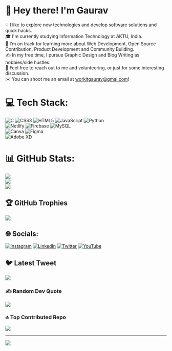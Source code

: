 # 💫 Hey there! I'm Gaurav
💡  I like to explore new technologies and develop software solutions and quick hacks.<br>🎓  I'm currently studying Information Technology at AKTU, India. <br>🌱  I'm on track for learning more about Web Development, Open Source Contribution, Product Development and Community Building.<br>✍️  In my free time, I pursue Graphic Design and Blog Writing as hobbies/side hustles.<br>💬  Feel free to reach out to me and volunteering, or just for some interesting discussion.<br>✉️  You can shoot me an email at workitgaurav@gmai.com!<br>


# 💻 Tech Stack:
![C](https://img.shields.io/badge/c-%2300599C.svg?style=plastic&logo=c&logoColor=white) ![CSS3](https://img.shields.io/badge/css3-%231572B6.svg?style=plastic&logo=css3&logoColor=white) ![HTML5](https://img.shields.io/badge/html5-%23E34F26.svg?style=plastic&logo=html5&logoColor=white) ![JavaScript](https://img.shields.io/badge/javascript-%23323330.svg?style=plastic&logo=javascript&logoColor=%23F7DF1E) ![Python](https://img.shields.io/badge/python-3670A0?style=plastic&logo=python&logoColor=ffdd54) <br>
![Netlify](https://img.shields.io/badge/netlify-%23000000.svg?style=plastic&logo=netlify&logoColor=#00C7B7) ![Firebase](https://img.shields.io/badge/firebase-%23039BE5.svg?style=plastic&logo=firebase) ![MySQL](https://img.shields.io/badge/mysql-%2300f.svg?style=plastic&logo=mysql&logoColor=white) <br>
![Canva](https://img.shields.io/badge/Canva-%2300C4CC.svg?style=plastic&logo=Canva&logoColor=white) ![Figma](https://img.shields.io/badge/figma-%23F24E1E.svg?style=plastic&logo=figma&logoColor=white) <br>
![Adobe XD](https://img.shields.io/badge/Adobe%20XD-470137?style=plastic&logo=Adobe%20XD&logoColor=#FF61F6)

# 📊 GitHub Stats:
![](https://github-readme-stats.vercel.app/api?username=GeekScholar&theme=dark&hide_border=false&include_all_commits=true&count_private=true)<br/>
![](https://github-readme-streak-stats.herokuapp.com/?user=GeekScholar&theme=dark&hide_border=false)<br/>
![](https://github-readme-stats.vercel.app/api/top-langs/?username=GeekScholar&theme=dark&hide_border=false&include_all_commits=true&count_private=true&layout=compact)

## 🏆 GitHub Trophies
![](https://github-profile-trophy.vercel.app/?username=GeekScholar&theme=onestar&no-frame=false&no-bg=false&margin-w=4)

## 🌐 Socials:
[![Instagram](https://img.shields.io/badge/Instagram-%23E4405F.svg?logo=Instagram&logoColor=white)](https://www.instagram.com/gaurav.yagvalya/) 
[![LinkedIn](https://img.shields.io/badge/LinkedIn-%230077B5.svg?logo=linkedin&logoColor=white)](https://www.linkedin.com/in/gaurav-yagvalya/) 
[![Twitter](https://img.shields.io/badge/Twitter-%231DA1F2.svg?logo=Twitter&logoColor=white)](https://twitter.com/GauravYagvalya) 
[![YouTube](https://img.shields.io/badge/YouTube-%23FF0000.svg?logo=YouTube&logoColor=white)](https://www.youtube.com/@geekscholar700/videos) 

## 🐦 Latest Tweet
[![](https://gtce.itsvg.in/api?username=https://wwww.twitter.com/GauravYagvalya)](https://github.com/VishwaGauravIn/github-twitter-card-embed)

### ✍️ Random Dev Quote
![](https://quotes-github-readme.vercel.app/api?type=horizontal&theme=radical)

### 🔝 Top Contributed Repo
![](https://github-contributor-stats.vercel.app/api?username=GeekScholar&limit=5&theme=dracula&combine_all_yearly_contributions=true)

---
[![](https://visitcount.itsvg.in/api?id=GeekScholar&icon=0&color=5)](https://visitcount.itsvg.in)
